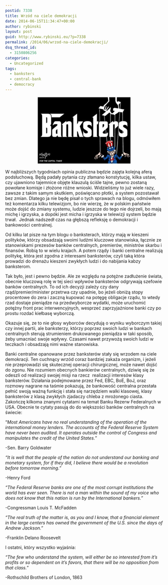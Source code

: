 ```yaml
---
postid: 7338
title: Wrzód na ciele demokracji
date: 2014-06-15T11:34:47+00:00
author: rybinski
layout: post
guid: http://www.rybinski.eu/?p=7338
permalink: /2014/06/wrzod-na-ciele-demokracji/
dsq_thread_id:
  - 3150806256
categories:
  - Uncategorized
tags:
  - banksters
  - central-bank
  - democracy
---
```

<p style="text-align: center;">
  <a href="/uploads/2014/06/banksters.jpg"><img class="size-medium wp-image-7341 aligncenter" title="banksters" src="/uploads/2014/06/banksters-300x215.jpg" alt="" width="300" height="215" /></a>
</p>

W najbliższych tygodniach opinia publiczna będzie zajęta kolejną aferą podsłuchową. Będą padały pytania czy złamano konstytucję, kilka ustaw, czy ujawniono tajemnice objęte klauzulą ściśle tajne, pewno zostaną powołane komisje i złożone różne wnioski. Widzieliśmy to już wiele razy, zawsze z takim samym skutkiem, poświęcano płotki, a system pozostawał bez zmian. Dlatego ja nie będę pisał o tych sprawach na blogu, odmówiłem też komentarza kilku telewizjom, bo nie wierzę, że w polskim państwie może dojść do zmiany systemu, ludzie jeszcze do tego nie dojrzeli, bo mają michę i igrzyska, a dopóki jest micha i igrzyska w telewizji system będzie trwał.  Jednak nadszedł czas na głębszą refleksję o demokracji i bankowości centralnej.

Od kilku lat pisze na tym blogu o banksterach, którzy mają w kieszeni polityków, którzy obsadzają swoimi ludźmi kluczowe stanowiska, łącznie ze stanowiskami prezesów banków centralnych, premierów, ministrów skarbu i finansów. Robią to w wielu krajach. A potem rządy i banki centralne realizują politykę, która jest zgodna z interesami banksterów, czyli taką która prowadzi do drenażu kieszeni zwykłych ludzi i do nabijania kabzy banksterom.

Tak było, jest i pewno będzie. Ale ze względu na potężne zadłużenie świata, obecnie kluczową rolę w tej sieci wpływów banksterów odgrywają szefowie banków centralnych. To od ich decyzji zależy czy dany rząd/premier/minister przetrwa czy upadnie, bo jeżeli obniżą stopy procentowe do zera i zaczną kupować na potęgę obligacje rządu, to wtedy rzad dostaje pieniądze na przedwyborcze wydatki, może uruchomić potężny front prac interwencyjnych, wesprzeć zaprzyjaźnione banki czy po prostu rozdać kiełbasę wyborczą.

Okazuje się, ze to nie głosy wyborców decydują o wyniku wyborczym takiej czy innej partii, ale banksterzy, którzy poprzez swoich ludzi w bankach centralnych sterują strumieniem drukowanego pieniądza w taki sposób, żeby umacniać swoje wpływy. Czasami nawet przywożą swoich ludzi w teczkach i obsadzają nimi ważne stanowiska.

Banki centralne opanowane przez banksterów stały się wrzodem na ciele demokracji. Ten cuchnący wrzód coraz bardziej zakaża organizm, i jeżeli nie przeprowadzi się skutecznej operacji chirurgicznej, może nawet dojść do zgonu. Nie rozumiem obecnych bankierów centralnych, dziwię się że odeszli od realizacji swojej misji na rzecz  realizacji interesów klasy banksterów. Działania podejmowane przez Fed, EBC, BoE, BoJ, oraz rozmowy nagrane na taśmie pokazują, że bankowość centralna przestała pełnić swoją ważną funkcję i stała się narzędziem walki klasowej, klasy banksterów z klasą zwykłych zjadaczy chleba z mrożonego ciasta. Zakończę kilkoma znanymi cytatami na temat Banku Rezerw Federalnych w USA. Obecnie te cytaty pasują do do większości banków centralnych na świecie:

“_Most Americans have no real understanding of the operation of the international money lenders. The accounts of the Federal Reserve System have never been audited. It operates outside the control of Congress and manipulates the credit of the United States._”
  
-Sen. Barry Goldwater

_“It is well that the people of the nation do not understand our banking and monetary system, for if they did, I believe there would be a revolution before tomorrow morning.”_
  
-Henry Ford

_“The Federal Reserve banks are one of the most corrupt institutions the world has ever seen. There is not a man within the sound of my voice who does not know that this nation is run by the International bankers.”_

-Congressman Louis T. McFadden

_“The real truth of the matter is, as you and I know, that a financial element in the large centers has owned the government of the U.S. since the days of Andrew Jackson.”_
  
-Franklin Delano Roosevelt

I ostatni, który wszystko wyjaśnia:

_“The few who understand the system, will either be so interested from it’s profits or so dependent on it’s favors, that there will be no opposition from that class.”_
  
-Rothschild Brothers of London, 1863
